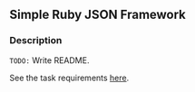 ## Simple Ruby JSON Framework

### Description
`TODO:` Write README.

See the task requirements [here](https://github.com/antnruban/simple-ruby-json-framework/blob/master/Trial-Day.-Backend.-Web-framework.md).
